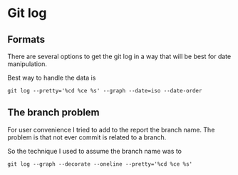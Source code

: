 # Git log

## Formats

There are several options to get the git log in a way that will be best for date manipulation.

Best way to handle the data is

`git log --pretty='%cd %ce %s' --graph --date=iso --date-order`

## The branch problem

For user convenience I tried to add to the report the branch name. The problem is that not ever commit is related to a
branch.

So the technique I used to assume the branch name was to

`git log --graph --decorate --oneline --pretty='%cd %ce %s'` 
